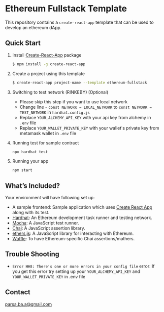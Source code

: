 # Ethereum Fullstack Template

This repository contains a `create-react-app` template that can be used to develop an ethereum dApp.

## Quick Start

1. Install [Create-React-App](https://reactjs.org/docs/create-a-new-react-app.html) package

    ```bash
    $ npm install -g create-react-app
    ```
    
2. Create a project using this template

    ```bash
    $ create-react-app project-name --template ethereum-fullstack
    ```

3. Switching to test network (RINKEBY) (Optional)

    * Please skip this step if you want to use local network
    * Change line - `const NETWORK = LOCAL_NETWORK` to `const NETWORK = TEST_NETWORK` in `hardhat.config.js`
    * Replace `YOUR_ALCHEMY_API_KEY` with your api key from alchemy in `.env` file
    * Replace `YOUR_WALLET_PRIVATE_KEY` with your wallet's private key from metamask wallet in `.env` file

4. Running test for sample contract

    ```bash
    npx hardhat test
    ```

5. Running your app
    ```bash
    npm start
    ```
## What’s Included?

Your environment will have following set up:

- A sample frontend: Sample application which uses [Create React App](https://github.com/facebook/create-react-app) along with its test.
- [Hardhat](https://hardhat.org/): An Ethereum development task runner and testing network.
- [Mocha](https://mochajs.org/): A JavaScript test runner.
- [Chai](https://www.chaijs.com/): A JavaScript assertion library.
- [ethers.js](https://docs.ethers.io/ethers.js/html/): A JavaScript library for interacting with Ethereum.
- [Waffle](https://github.com/EthWorks/Waffle/): To have Ethereum-specific Chai assertions/mathers.

## Trouble Shooting

* `Error HH8: There's one or more errors in your config file` error: If you get this error try setting up your `YOUR_ALCHEMY_API_KEY` and `YOUR_WALLET_PRIVATE_KEY` in .env file

## Contact

parsa.ba.a@gmail.com